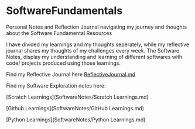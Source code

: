 # SoftwareFundamentals
Personal Notes and Reflection Journal navigating my journey and thoughts about the Software Fundamental Resources

I have divided my learnings and my thoughts seperately, while my reflective journal shares my thoughts of my challenges every week.
The Software Notes, display my understanding and learning of different softwares with code/ projects produced using those learnings.

Find my Reflective Journal here [ReflectiveJournal.md](ReflectiveJournal.md)

Find my Software Exploration notes here:

[Scratch Learnings](SoftwareNotes/Scratch Learnings.md)

[Github Learnings](SoftwareNotes/GitHub Learnings.md)

[Python Learnings](SoftwareNotes/Python Learnings.md)


